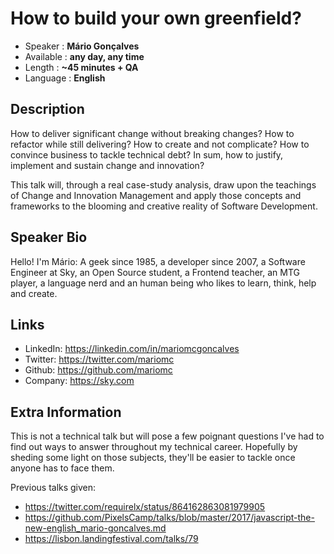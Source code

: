 How to build your own greenfield?
=========================

* Speaker   : **Mário Gonçalves**
* Available : **any day, any time**
* Length    : **~45 minutes + QA**
* Language  : **English**

Description
-----------

How to deliver significant change without breaking changes? How to refactor while still delivering? How to create and not complicate? How to convince business to tackle technical debt? In sum, how to justify, implement and sustain change and innovation?

This talk will, through a real case-study analysis, draw upon the teachings of Change and Innovation Management and apply those concepts and frameworks to the blooming and creative reality of Software Development.

Speaker Bio
-----------

Hello! I'm Mário: A geek since 1985, a developer since 2007, a Software Engineer at Sky, an Open Source student, a Frontend teacher, an MTG player, a language nerd and an human being who likes to learn, think, help and create.

Links
-----

* LinkedIn: https://linkedin.com/in/mariomcgoncalves
* Twitter: https://twitter.com/mariomc
* Github: https://github.com/mariomc
* Company: https://sky.com

Extra Information
-----------------

This is not a technical talk but will pose a few poignant questions I've had to find out ways to answer throughout my technical career. Hopefully by sheding some light on those subjects, they'll be easier to tackle once anyone has to face them.

Previous talks given:
* https://twitter.com/requirelx/status/864162863081979905
* https://github.com/PixelsCamp/talks/blob/master/2017/javascript-the-new-english_mario-goncalves.md
* https://lisbon.landingfestival.com/talks/79